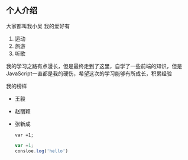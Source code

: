 ## 个人介绍
大家都叫我小吴
我的爱好有
1. 运动
2. 旅游
3. 听歌

我的学习之路有点漫长，但是最终走到了这里，自学了一些前端的知识，但是JavaScript一直都是我的硬伤，希望这次的学习能够有所成长，积累经验

我的榜样
* 王毅
* 赵丽颖
* 张新成
  
  `var =1;`

  ```javascript
  var =1;
  consloe.log('hello')
  ```